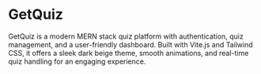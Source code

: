 # GetQuiz
 GetQuiz is a modern MERN stack quiz platform with authentication, quiz management, and a user-friendly dashboard. Built with Vite.js and Tailwind CSS, it offers a sleek dark beige theme, smooth animations, and real-time quiz handling for an engaging experience.
